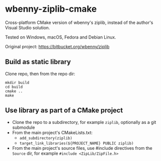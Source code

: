 # wbenny-ziplib-cmake

Cross-platform CMake version of wbenny's ziplib, instead of the author's Visual Studio solution.

Tested on Windows, macOS, Fedora and Debian Linux.

Original project: <https://bitbucket.org/wbenny/ziplib>

## Build as static library

Clone repo, then from the repo dir:

```
mkdir build
cd build
cmake ..
make
```

## Use library as part of a CMake project

* Clone the repo to a subdirectory, for example `ziplib`, optionally as a git submodule
* From the main project's CMakeLists.txt:
  * `add_subdirectory(ziplib)`
  * `target_link_libraries(${PROJECT_NAME} PUBLIC ziplib)`
* From the main project's source files, use #include directives from the `Source` dir, for example `#include <ZipLib/ZipFile.h>`
